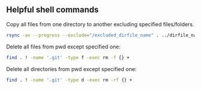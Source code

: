 ## Helpful shell commands

Copy all files from one directory to another excluding specified files/folders.
```bash
rsync -av --progress --exclude="/excluded_dirfile_name" . ../dirfile_name
```

Delete all files from pwd except specified one:
```bash
find . ! -name '.git' -type f -exec rm -f {} +
```

Delete all directories from pwd except specified one:
```bash
find . ! -name '.git' -type d -exec rm -rf {} +
```


